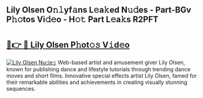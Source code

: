 ## Lily Olsen O𝚗𝚕yf𝚊ns L𝚎a𝚔ed N𝚞𝚍es - Part-BGv P𝚑𝚘tos Vi𝚍𝚎o - H𝚘𝚝 Part L𝚎a𝚔s R2PFT

# <h2><a href="http://kf71i8l.oniu.top/?m=Lily+Olsen">🔗👉 🔴 Lily Olsen P𝚑ot𝚘𝚜 V𝚒d𝚎o</a></h2>

[![Lily Olsen Nu𝚍e𝚜](https://i.imgur.com/0qMVB7G.gif)](http://kf71i8l.oniu.top/?m=Lily+Olsen)
Web-based artist and amusement giver Lily Olsen, known for publishing dance and lifestyle tutorials through trending dance moves and short films. Innovative special effects artist Lily Olsen, famed for their remarkable abilities and achievements in creating visually stunning sequences.  
